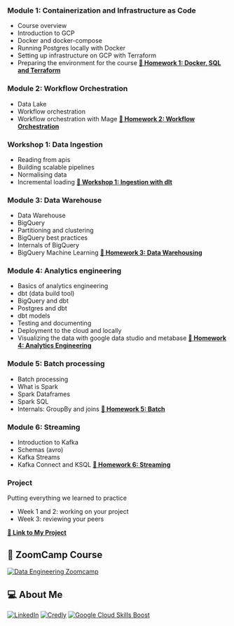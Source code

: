 
### Module 1: Containerization and Infrastructure as Code

* Course overview
* Introduction to GCP
* Docker and docker-compose
* Running Postgres locally with Docker
* Setting up infrastructure on GCP with Terraform
* Preparing the environment for the course
[**📄 Homework 1: Docker, SQL and Terraform**](Homework_01/)


### Module 2: Workflow Orchestration

* Data Lake
* Workflow orchestration
* Workflow orchestration with Mage
[**📄 Homework 2: Workflow Orchestration**]()


### Workshop 1: Data Ingestion

* Reading from apis
* Building scalable pipelines
* Normalising data
* Incremental loading
[**📄 Workshop 1: Ingestion with dlt**]()


### Module 3: Data Warehouse

* Data Warehouse
* BigQuery
* Partitioning and clustering
* BigQuery best practices
* Internals of BigQuery
* BigQuery Machine Learning
[**📄 Homework 3: Data Warehousing**]()


### Module 4: Analytics engineering

* Basics of analytics engineering
* dbt (data build tool)
* BigQuery and dbt
* Postgres and dbt
* dbt models
* Testing and documenting
* Deployment to the cloud and locally
* Visualizing the data with google data studio and metabase
[**📄 Homework 4: Analytics Engineering**]()


### Module 5: Batch processing

* Batch processing
* What is Spark
* Spark Dataframes
* Spark SQL
* Internals: GroupBy and joins
[**📄 Homework 5: Batch**]()


### Module 6: Streaming

* Introduction to Kafka
* Schemas (avro)
* Kafka Streams
* Kafka Connect and KSQL
[**📄 Homework 6: Streaming**]()

### Project

Putting everything we learned to practice

* Week 1 and 2: working on your project
* Week 3: reviewing your peers

[**🔗 Link to My Project**]()


## 📖 ZoomCamp Course

[![Data Engineering Zoomcamp](https://img.shields.io/badge/Data_Engineering_Zoomcamp-28A745?style=for-the-badge&logo=none)](https://github.com/DataTalksClub/data-engineering-zoomcamp)

## 💻 About Me

[![LinkedIn](https://img.shields.io/badge/linkedin-0A66C2?style=for-the-badge&logo=linkedin&logoColor=white)](https://www.linkedin.com/in/valeriaqm/)
[![Credly](https://img.shields.io/badge/Credly-FF6F00?style=for-the-badge&logo=credly&logoColor=white)](https://www.credly.com/users/valeria-quijada)
[![Google Cloud Skills Boost](https://img.shields.io/badge/Google_Cloud_Skills_Boost-4285F4?style=for-the-badge&logo=google-cloud&logoColor=white)](https://www.cloudskillsboost.google/public_profiles/36f6887c-3fbb-4cab-9f3b-74f534cf89b0?locale=es)
